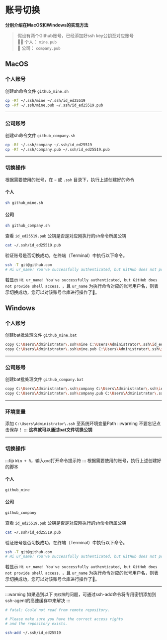 # 账号切换

**分别介绍在MacOS和Windows的实现方法**

>假设有两个Github账号，已经添加好ssh key公钥至对应账号  
>:health_worker: 个人： `mine.pub`  
>:office: 公司： `company.pub`  

## MacOS
### 个人账号
创建sh命令文件 `github_mine.sh`
```bash
cp -Rf ~/.ssh/mine ~/.ssh/id_ed25519
cp -Rf ~/.ssh/mine.pub ~/.ssh/id_ed25519.pub
```

***

### 公司账号
创建sh命令文件 `github_company.sh`
```bash
cp -Rf ~/.ssh/company ~/.ssh/id_ed25519
cp -Rf ~/.ssh/company.pub ~/.ssh/id_ed25519.pub
```

***

### 切换操作
根据需要使用的账号，在 `~` 或 `.ssh` 目录下，执行上述创建好的命令

#### 个人
```bash
sh github_mine.sh
```
#### 公司
```bash
sh github_company.sh
```

查看 `id_ed25519.pub` 公钥是否是对应刚执行的sh命令所属公钥
```bash
cat ~/.ssh/id_ed25519.pub
```

验证账号是否切换成功，在终端（Terminal）中执行以下命令。
```bash
ssh -T git@github.com
# Hi ur_name! You've successfully authenticated, but GitHub does not provide shell access.
```
若显示 `Hi ur_name! You've successfully authenticated, but GitHub does not provide shell access.` ，且 `ur_name` 为执行命令对应的账号用户名，则表示切换成功，您可以对该账号仓库进行操作了:confetti_ball:。

## Windows
### 个人账号
创建bat批处理文件 `github_mine.bat` 
```bash
copy C:\Users\Administrator\.ssh\mine C:\Users\Administrator\.ssh\id_ed25519 /Y
copy C:\Users\Administrator\.ssh\mine.pub C:\Users\Administrator\.ssh\id_ed25519.pub /Y
```

***

### 公司账号
创建bat批处理文件 `github_company.bat`
```bash
copy C:\Users\Administrator\.ssh\company C:\Users\Administrator\.ssh\id_ed25519 /Y
copy C:\Users\Administrator\.ssh\company.pub C:\Users\Administrator\.ssh\id_ed25519.pub /Y
```

***

### 环境变量
添加 `C:\Users\Administrator\.ssh` 至系统环境变量Path
:::warning
不要忘记点击保存！
:::
**这样就可以通过bat文件切换公钥**

***

### 切换操作
:::tip
`Win + R`，输入`cmd`打开命令提示符
:::
根据需要使用的账号，执行上述创建好的脚本

#### 个人
```bash
github_mine
```

#### 公司
```bash
github_company
```

查看 `id_ed25519.pub` 公钥是否是对应刚执行的sh命令所属公钥
```bash
cat ~/.ssh/id_ed25519.pub
```

验证账号是否切换成功，在终端（Terminal）中执行以下命令。
```bash
ssh -T git@github.com
# Hi ur_name! You've successfully authenticated, but GitHub does not provide shell access.
```
若显示 `Hi ur_name! You've successfully authenticated, but GitHub does not provide shell access.` ，且 `ur_name` 为执行命令对应的账号用户名，则表示切换成功，您可以对该账号仓库进行操作了:confetti_ball:。

***
:::warning
如果遇到以下 `无权限`的问题，可通过ssh-add命令将专用密钥添加到ssh-agent的高速缓存中来解决
:::

```bash
# fatal: Could not read from remote repository.

# Please make sure you have the correct access rights
# and the repository exists.

ssh-add ~/.ssh/id_ed25519
```